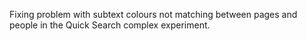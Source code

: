 Fixing problem with subtext colours not matching between pages and people in the Quick Search complex experiment.